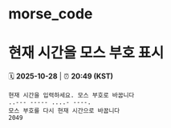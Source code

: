 # morse_code
# 현재 시간을 모스 부호 표시
<!-- MORSE_TIME_START -->
🗓️ **2025-10-28** | ⏰ **20:49 (KST)**

```
현재 시간을 입력하세요. 모스 부호로 바꿉니다
..--- ----- ....- ----.
모스 부호를 다시 현재 시간으로 바꿉니다
2049
```
<!-- MORSE_TIME_END -->
